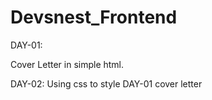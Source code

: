 # Devsnest_Frontend

DAY-01:

Cover Letter in simple html.

DAY-02:
Using css to style DAY-01 cover letter
